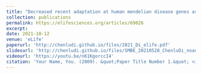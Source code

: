 ```yaml
---
title: "Decreased recent adaptation at human mendelian disease genes as a possible consequence of interference between advantageous and deleterious variants"
collection: publications
permalink: https://elifesciences.org/articles/69026
excerpt:  
date: 2021-10-12
venue: 'eLife'
paperurl: 'http://chenludi.github.io/files/2021_Di_elife.pdf'
slidesurl: 'http://chenludi.github.io/files/SMBE_20210528_ChenluDi_noaudio_0528.pdf'
videourl: 'https://youtu.be/nK1KgorccI4'
citation: 'Your Name, You. (2009). &quot;Paper Title Number 1.&quot; <i>Journal 1</i>. 1(1).'
---
```


